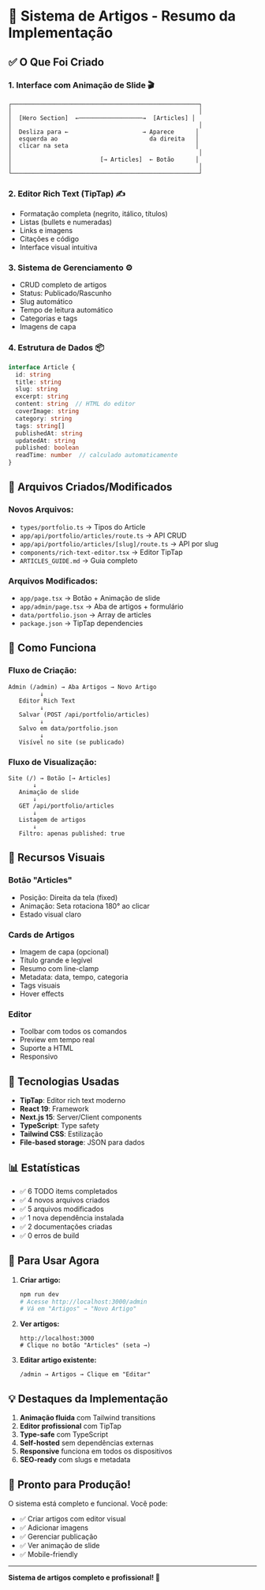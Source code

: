 # 🚀 Sistema de Artigos - Resumo da Implementação

## ✅ O Que Foi Criado

### 1. **Interface com Animação de Slide** 🎬
```
┌─────────────────────────────────────────────────────┐
│                                                     │
│  [Hero Section]  ←──────────────────→  [Articles] │
│                                                     │
│  Desliza para ←                     → Aparece      │
│  esquerda ao                          da direita   │
│  clicar na seta                                    │
│                                                     │
│                         [→ Articles]  ← Botão      │
│                                                     │
└─────────────────────────────────────────────────────┘
```

### 2. **Editor Rich Text (TipTap)** ✍️
- Formatação completa (negrito, itálico, títulos)
- Listas (bullets e numeradas)
- Links e imagens
- Citações e código
- Interface visual intuitiva

### 3. **Sistema de Gerenciamento** ⚙️
- CRUD completo de artigos
- Status: Publicado/Rascunho
- Slug automático
- Tempo de leitura automático
- Categorias e tags
- Imagens de capa

### 4. **Estrutura de Dados** 📦
```typescript
interface Article {
  id: string
  title: string
  slug: string
  excerpt: string
  content: string  // HTML do editor
  coverImage: string
  category: string
  tags: string[]
  publishedAt: string
  updatedAt: string
  published: boolean
  readTime: number  // calculado automaticamente
}
```

## 📁 Arquivos Criados/Modificados

### Novos Arquivos:
- `types/portfolio.ts` → Tipos do Article
- `app/api/portfolio/articles/route.ts` → API CRUD
- `app/api/portfolio/articles/[slug]/route.ts` → API por slug
- `components/rich-text-editor.tsx` → Editor TipTap
- `ARTICLES_GUIDE.md` → Guia completo

### Arquivos Modificados:
- `app/page.tsx` → Botão + Animação de slide
- `app/admin/page.tsx` → Aba de artigos + formulário
- `data/portfolio.json` → Array de articles
- `package.json` → TipTap dependencies

## 🎯 Como Funciona

### Fluxo de Criação:
```
Admin (/admin) → Aba Artigos → Novo Artigo
         ↓
   Editor Rich Text
         ↓
   Salvar (POST /api/portfolio/articles)
         ↓
   Salvo em data/portfolio.json
         ↓
   Visível no site (se publicado)
```

### Fluxo de Visualização:
```
Site (/) → Botão [→ Articles]
       ↓
   Animação de slide
       ↓
   GET /api/portfolio/articles
       ↓
   Listagem de artigos
       ↓
   Filtro: apenas published: true
```

## 🎨 Recursos Visuais

### Botão "Articles"
- Posição: Direita da tela (fixed)
- Animação: Seta rotaciona 180° ao clicar
- Estado visual claro

### Cards de Artigos
- Imagem de capa (opcional)
- Título grande e legível
- Resumo com line-clamp
- Metadata: data, tempo, categoria
- Tags visuais
- Hover effects

### Editor
- Toolbar com todos os comandos
- Preview em tempo real
- Suporte a HTML
- Responsivo

## 🔧 Tecnologias Usadas

- **TipTap**: Editor rich text moderno
- **React 19**: Framework
- **Next.js 15**: Server/Client components
- **TypeScript**: Type safety
- **Tailwind CSS**: Estilização
- **File-based storage**: JSON para dados

## 📊 Estatísticas

- ✅ 6 TODO items completados
- ✅ 4 novos arquivos criados
- ✅ 5 arquivos modificados
- ✅ 1 nova dependência instalada
- ✅ 2 documentações criadas
- ✅ 0 erros de build

## 🚀 Para Usar Agora

1. **Criar artigo:**
   ```bash
   npm run dev
   # Acesse http://localhost:3000/admin
   # Vá em "Artigos" → "Novo Artigo"
   ```

2. **Ver artigos:**
   ```
   http://localhost:3000
   # Clique no botão "Articles" (seta →)
   ```

3. **Editar artigo existente:**
   ```
   /admin → Artigos → Clique em "Editar"
   ```

## 💡 Destaques da Implementação

1. **Animação fluida** com Tailwind transitions
2. **Editor profissional** com TipTap
3. **Type-safe** com TypeScript
4. **Self-hosted** sem dependências externas
5. **Responsive** funciona em todos os dispositivos
6. **SEO-ready** com slugs e metadata

## 🎉 Pronto para Produção!

O sistema está completo e funcional. Você pode:
- ✅ Criar artigos com editor visual
- ✅ Adicionar imagens
- ✅ Gerenciar publicação
- ✅ Ver animação de slide
- ✅ Mobile-friendly

---

**Sistema de artigos completo e profissional! 🎊**
